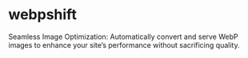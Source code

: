 # webpshift
Seamless Image Optimization: Automatically convert and serve WebP images to enhance your site’s performance without sacrificing quality.
